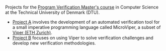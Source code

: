 Projects for the [Program Verification Master's course](https://kurser.dtu.dk/course/02245) in Computer Science at the Technical University of Denmark (DTU).

- [Project A](https://pv.cmath.eu/projects/construction.html) involves the development of an automated verification tool for a small imperative programming language called MicroViper, a subset of [Viper (ETH Zurich)](https://www.pm.inf.ethz.ch/research/viper.html).
- [Project B](https://pv.cmath.eu/projects/methodology.html) focuses on using Viper to solve verification challenges and develop new verification methodologies.
